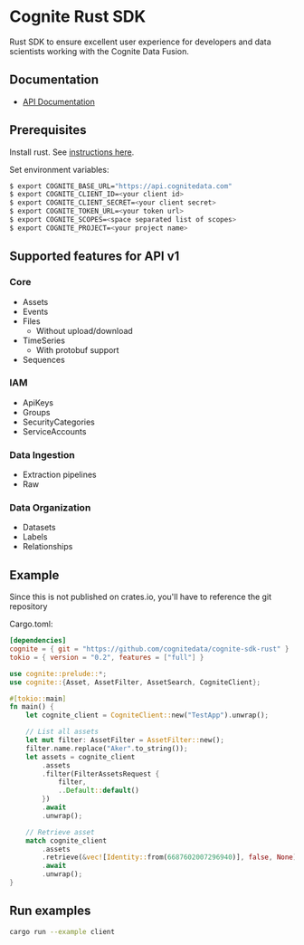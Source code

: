 Cognite Rust SDK
==========================

Rust SDK to ensure excellent user experience for developers and data scientists working with the Cognite Data Fusion.

## Documentation
* [API Documentation](https://docs.cognite.com/api/v1/)

## Prerequisites
 Install rust. See [instructions here](https://rustup.rs/).

Set environment variables:

```bash
$ export COGNITE_BASE_URL="https://api.cognitedata.com"
$ export COGNITE_CLIENT_ID=<your client id>
$ export COGNITE_CLIENT_SECRET=<your client secret>
$ export COGNITE_TOKEN_URL=<your token url>
$ export COGNITE_SCOPES=<space separated list of scopes>
$ export COGNITE_PROJECT=<your project name>
```

## Supported features for API v1

### Core
- Assets
- Events
- Files
  - Without upload/download
- TimeSeries
  - With protobuf support
- Sequences
### IAM
- ApiKeys
- Groups
- SecurityCategories
- ServiceAccounts
### Data Ingestion
- Extraction pipelines
- Raw
### Data Organization
- Datasets
- Labels
- Relationships

## Example

Since this is not published on crates.io, you'll have to reference the git repository

Cargo.toml:

```TOML
[dependencies]
cognite = { git = "https://github.com/cognitedata/cognite-sdk-rust" }
tokio = { version = "0.2", features = ["full"] }
```

```Rust
use cognite::prelude::*;
use cognite::{Asset, AssetFilter, AssetSearch, CogniteClient};

#[tokio::main]
fn main() {
    let cognite_client = CogniteClient::new("TestApp").unwrap();

    // List all assets
    let mut filter: AssetFilter = AssetFilter::new();
    filter.name.replace("Aker".to_string());
    let assets = cognite_client
        .assets
        .filter(FilterAssetsRequest {
            filter,
            ..Default::default()
        })
        .await
        .unwrap();

    // Retrieve asset
    match cognite_client
        .assets
        .retrieve(&vec![Identity::from(6687602007296940)], false, None)
        .await
        .unwrap();
}
```

## Run examples

```bash
cargo run --example client
```
